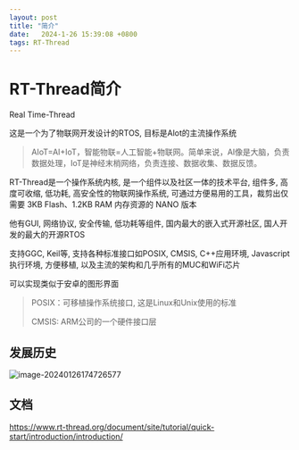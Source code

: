 ```yaml
---
layout: post
title: "简介" 
date:   2024-1-26 15:39:08 +0800
tags: RT-Thread
---
```


# RT-Thread简介

Real Time-Thread

这是一个为了物联网开发设计的RTOS, 目标是Alot的主流操作系统

> AIoT=AI+IoT，智能物联=人工智能+物联网。简单来说，AI像是大脑，负责数据处理，IoT是神经末梢网络，负责连接、数据收集、数据反馈。

RT-Thread是一个操作系统内核, 是一个组件以及社区一体的技术平台, 组件多, 高度可收缩, 低功耗, 高安全性的物联网操作系统, 可通过方便易用的工具，裁剪出仅需要 3KB Flash、1.2KB RAM 内存资源的 NANO 版本

他有GUI, 网络协议, 安全传输, 低功耗等组件, 国内最大的嵌入式开源社区, 国人开发的最大的开源RTOS

支持GGC, Keil等, 支持各种标准接口如POSIX, CMSIS, C++应用环境, Javascript执行环境, 方便移植, 以及主流的架构和几乎所有的MUC和WiFi芯片

可以实现类似于安卓的图形界面

> POSIX：可移植操作系统接口, 这是Linux和Unix使用的标准
>
> CMSIS: ARM公司的一个硬件接口层

## 发展历史

![image-20240126174726577](https://picture-01-1316374204.cos.ap-beijing.myqcloud.com/image/202401261747664.png)

## 文档

https://www.rt-thread.org/document/site/tutorial/quick-start/introduction/introduction/





































